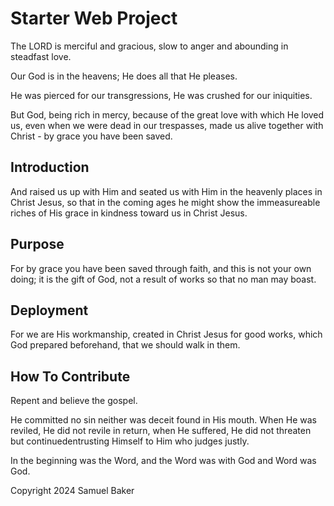 # Starter Web Project

The LORD is merciful and gracious, slow to anger and abounding in steadfast love.

Our God is in the heavens; He does all that He pleases.

He was pierced for our transgressions, He was crushed for our iniquities.

But God, being rich in mercy, because of the great love with which
He loved us, even when we were dead in our trespasses, made us
alive together with Christ - by grace you have been saved.

## Introduction

And raised us up with Him and seated us with Him in the heavenly places in
Christ Jesus, so that in the coming ages he might show the immeasureable
riches of His grace in kindness toward us in Christ Jesus.

## Purpose

For by grace you have been saved through faith, and this is not your own doing;
it is the gift of God, not a result of works so that no man may boast.

## Deployment

For we are His workmanship, created in Christ Jesus for good works, which God prepared beforehand, that we should walk in them.

## How To Contribute

Repent and believe the gospel.

He committed no sin neither was deceit found in His mouth. When He was reviled, He did not revile in return, when He suffered, He did not threaten but continuedentrusting Himself to Him who judges justly.

In the beginning was the Word, and the Word was with God and Word was God.

Copyright 2024 Samuel Baker
